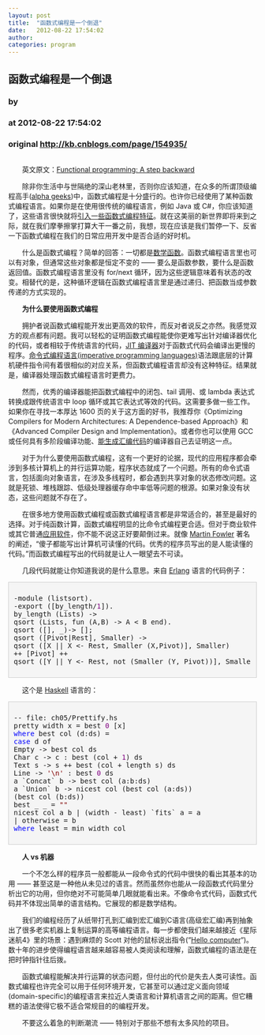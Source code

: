 ```yaml
---
layout: post
title:  "函数式编程是一个倒退"
date:   2012-08-22 17:54:02
author: 
categories: program
---
```


## 函数式编程是一个倒退
### by 
### at 2012-08-22 17:54:02
### original <http://kb.cnblogs.com/page/154935/>

<p style="text-align:center"><img src="http://pic001.cnblogs.com/images/2012/1/2012082217574149.gif" alt=""></p><p>　　英文原文：<a href="http://blog.jelastic.com/2012/07/05/functional-programming-a-step-backward/">Functional programming: A step backward</a></p><p>　　除非你生活中与世隔绝的深山老林里，否则你应该知道，在众多的所谓顶级编程高手(<a href="http://video.google.com/videoplay?docid=-3436067109364123518">alpha geeks</a>)中，函数式编程是十分盛行的。也许你已经使用了某种函数式编程语言。如果你是在使用很传统的编程语言，例如 Java 或 C#，你应该知道了，这些语言很快就将<a href="http://news.cnblogs.com/n/141473/">引入一些函数式编程特征</a>。就在这美丽的新世界即将来到之际，就在我们摩拳擦掌打算大干一番之前，我想，现在应该是我们暂停一下、反省一下函数式编程在我们的日常应用开发中是否合适的好时机。</p><p>　　什么是函数式编程？简单的回答：一切都是<a title="Function (mathematics)" href="http://en.wikipedia.org/wiki/Function_%28mathematics%29" rel="wikipedia">数学函数</a>。函数式编程语言里也可以有对象，但通常这些对象都是恒定不变的 —— 要么是函数参数，要什么是函数返回值。函数式编程语言里没有 for/next 循环，因为这些逻辑意味着有状态的改变。相替代的是，这种循环逻辑在函数式编程语言里是通过递归、把函数当成参数传递的方式实现的。</p><p>　　<strong>为什么要使用函数式编程</strong></p><p>　　拥护者说函数式编程能开发出更高效的软件，而反对者说反之亦然。我感觉双方的观点都有问题。我可以轻松的证明函数式编程能使你更难写出针对编译器优化的代码，或者相较于传统语言的代码，<a title="Just-in-time compilation" href="http://en.wikipedia.org/wiki/Just-in-time_compilation" rel="wikipedia">JIT 编译器</a>对于函数式代码会编译出更慢的程序。<a title="Imperative programming" href="http://en.wikipedia.org/wiki/Imperative_programming" rel="wikipedia">命令式编程语言(imperative programming languages)</a>语法跟底层的计算机硬件指令间有着很相似的对应关系，但函数式编程语言却没有这种特征。结果就是，编译器处理函数式编程语言时更费力。</p><p>　　然而，优秀的编译器能把函数式编程中的闭包、tail 调用、或 lambda 表达式转换成跟传统语言中 loop 循环或其它表达式等效的代码。这需要多做一些工作。如果你在寻找一本厚达 1600 页的关于这方面的好书，我推荐你《Optimizing Compilers for Modern Architectures: A Dependence-based Approach》和《Advanced Compiler Design and Implementation》。或者你也可以使用 GCC 或任何具有多阶段编译功能、<a href="http://www.cs.nyu.edu/courses/spring07/G22.3130-001/code_gen.html">能生成汇编代码</a>的编译器自己去证明这一点。</p><p>　　对于为什么要使用函数式编程，这有一个更好的论据，现代的应用程序都会牵涉到多核计算机上的并行运算功能，程序状态就成了一个问题。所有的命令式语言，包括面向对象语言，在涉及多线程时，都会遇到共享对象的状态修改问题。这就是死锁、堆栈跟踪、低级处理器缓存命中率低等问题的根源。如果对象没有状态，这些问题就不存在了。</p><p>　　在很多地方使用函数式编程或函数式编程语言都是非常适合的，甚至是最好的选择。对于纯函数计算，函数式编程明显的比命令式编程更合适。但对于商业软件或其它普通<a title="Application software" href="http://en.wikipedia.org/wiki/Application_software" rel="wikipedia">应用软件</a>，你不能不说这正好要颠倒过来。就像 <a title="Martin Fowler" href="http://martinfowler.com/" rel="homepage">Martin Fowler</a> 著名的阐述，“傻子都能写出计算机可读懂的代码。优秀的程序员写出的是人能读懂的代码。”而函数式编程写出的代码就是让人一眼望去不可读。</p><p>　　几段代码就能让你知道我说的是什么意思。来自 <a href="http://en.wikipedia.org/wiki/Erlang_%28programming_language%29">Erlang</a> 语言的代码例子：</p><div style="background-color:#f5f5f5;border:1px solid #cccccc;padding:10px"><pre>-module (listsort).<br>-export ([by_length/<span style="color:#800080">1</span>]).<br>by_length (Lists) -&gt;<br>qsort (Lists, fun (A,B) -&gt; A &lt; B end).<br>qsort ([], _)-&gt; [];<br>qsort ([Pivot|Rest], Smaller) -&gt;<br>qsort ([X || X &lt;- Rest, Smaller (X,Pivot)], Smaller)<br>++ [Pivot] ++<br>qsort ([Y || Y &lt;- Rest, not (Smaller (Y, Pivot))], Smaller).</pre></div><p>　　这个是 <a href="http://book.realworldhaskell.org/read/writing-a-library-working-with-json-data.html">Haskell</a> 语言的：</p><div style="background-color:#f5f5f5;border:1px solid #cccccc;padding:10px"><pre>-- file: ch05/Prettify.hs<br>pretty width x = best <span style="color:#800080">0</span> [x]<br><span style="color:#0000ff">where</span> best col (d:ds) =<br><span style="color:#0000ff">case</span> d of<br>Empty -&gt; best col ds<br>Char c -&gt; c : best (col + <span style="color:#800080">1</span>) ds<br>Text s -&gt; s ++ best (col + length s) ds<br>Line -&gt; <span style="color:#800000">'</span><span style="color:#800000">\n</span><span style="color:#800000">'</span> : best <span style="color:#800080">0</span> ds<br>a `Concat` b -&gt; best col (a:b:ds)<br>a `Union` b -&gt; nicest col (best col (a:ds))<br>(best col (b:ds))<br>best _ _ = <span style="color:#800000">""</span><br>nicest col a b | (width - least) `fits` a = a<br>| otherwise = b<br><span style="color:#0000ff">where</span> least = min width col</pre></div><p>　　<strong>人 vs 机器</strong></p><p>　　一个不怎么样的程序员一般都能从一段命令式的代码中很快的看出其基本的功用 —— 甚至这是一种他从未见过的语言。然而虽然你也能从一段函数式代码里分析出它的功用，但你绝对不可能简单几眼就能看出来。不像命令式代码，函数式代码并不体现出简单的语言结构。它展现的都是数学结构。</p><p>　　我们的编程经历了从纸带打孔到汇编到宏汇编到C语言(高级宏汇编)再到抽象出了很多老实机器上复制运算的高等编程语言。每一步都使我们越来越接近《星际迷航4》里的场景：遇到麻烦的 Scott 对他的鼠标说出指令(“<a href="http://www.geocities.com/area51/3253/regular/doohan_scotty_quotes_movie.html">Hello computer</a>“)。数十年的进步使得编程语言越来越容易被人类阅读和理解，函数式编程的语法是在把时钟指针往后拨。</p><p>　　函数式编程能解决并行运算的状态问题，但付出的代价是失去人类可读性。函数式编程也许完全可以用于任何环境开发，它甚至可以通过定义面向领域(domain-specific)的编程语言来拉近人类语言和计算机语言之间的距离。但它糟糕的语法使得它极不适合常规目的的编程开发。</p><p>　　不要这么着急的判断潮流 —— 特别对于那些不想有太多风险的项目。</p>